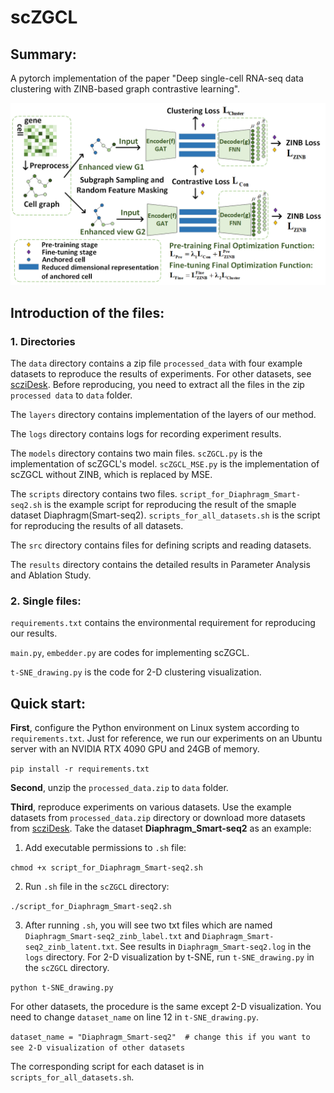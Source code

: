 # scZGCL
## Summary:
A pytorch implementation of the paper "Deep single-cell RNA-seq data clustering with ZINB-based graph contrastive learning".

![Architecture](./Architecture.png)

## Introduction of the files:
### 1. Directories
The `data` directory contains a zip file `processed_data` with four example datasets to reproduce the results of experiments. For other datasets, see [scziDesk](https://github.com/xuebaliang/scziDesk). Before reproducing, you need to extract all the files in the zip `processed data` to `data` folder.

The `layers` directory contains implementation of the layers of our method.

The `logs` directory contains logs for recording experiment results.

The `models` directory contains two main files. `scZGCL.py` is the implementation of scZGCL's model. `scZGCL_MSE.py` is the implementation of scZGCL without ZINB, which is replaced by MSE.

The `scripts` directory contains two files. `script_for_Diaphragm_Smart-seq2.sh` is the example script for reproducing the result of the smaple dataset Diaphragm(Smart-seq2). `scripts_for_all_datasets.sh` is the script for reproducing the results of all datasets.

The `src` directory contains files for defining scripts and reading datasets.

The `results` directory contains the detailed results in Parameter Analysis and Ablation Study.

### 2. Single files:
`requirements.txt` contains the environmental requirement for reproducing our results. 

`main.py`, `embedder.py` are codes for implementing scZGCL.

`t-SNE_drawing.py` is the code for 2-D clustering visualization.

## Quick start:
**First**, configure the Python environment on Linux system according to `requirements.txt`. Just for reference, we run our experiments on an Ubuntu server with an NVIDIA RTX 4090 GPU and 24GB of memory.

`pip install -r requirements.txt`

**Second**, unzip the `processed_data.zip` to `data` folder.

**Third**, reproduce experiments on various datasets. Use the example datasets from `processed_data.zip` directory or download more datasets from [scziDesk](https://github.com/xuebaliang/scziDesk). Take the dataset **Diaphragm_Smart-seq2** as an example:

1. Add executable permissions to `.sh` file:

`chmod +x script_for_Diaphragm_Smart-seq2.sh`

2. Run `.sh` file in the `scZGCL` directory:

`./script_for_Diaphragm_Smart-seq2.sh`

3. After running `.sh`, you will see two txt files which are named `Diaphragm_Smart-seq2_zinb_label.txt` and `Diaphragm_Smart-seq2_zinb_latent.txt`. See results in `Diaphragm_Smart-seq2.log` in the `logs` directory. For 2-D visualization by t-SNE, run `t-SNE_drawing.py` in the `scZGCL` directory.

`python t-SNE_drawing.py`

For other datasets, the procedure is the same except 2-D visualization. You need to change `dataset_name` on line 12 in `t-SNE_drawing.py`.

`dataset_name = "Diaphragm_Smart-seq2"  # change this if you want to see 2-D visualization of other datasets`

The corresponding script for each dataset is in `scripts_for_all_datasets.sh`.
